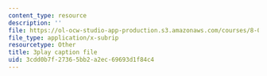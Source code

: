 ```yaml
---
content_type: resource
description: ''
file: https://ol-ocw-studio-app-production.s3.amazonaws.com/courses/8-01sc-classical-mechanics-fall-2016/3cdd0b7f27365bb2a2ec69693d1f84c4_esHLwySu4XU.vtt
file_type: application/x-subrip
resourcetype: Other
title: 3play caption file
uid: 3cdd0b7f-2736-5bb2-a2ec-69693d1f84c4
---
```

